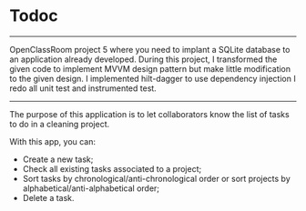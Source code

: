 # Todoc
---

OpenClassRoom project 5 where you need to implant a SQLite database to an application already developed.
During this project, I transformed the given code to implement MVVM design pattern but make little modification to the given design.
I implemented hilt-dagger to use dependency injection
I redo all unit test and instrumented test.

---

The purpose of this application is to let collaborators know the list of tasks to do in a cleaning project.

With this app, you can:
- Create a new task;
- Check all existing tasks associated to a project;
- Sort tasks by chronological/anti-chronological order or sort projects by alphabetical/anti-alphabetical order;
- Delete a task.

